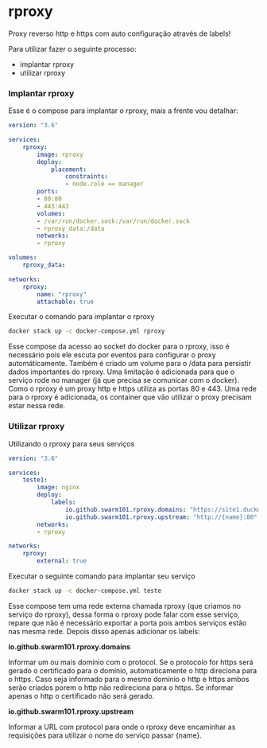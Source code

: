 # rproxy

Proxy reverso http e https com auto configuração através de labels!

Para utilizar fazer o seguinte processo:
- implantar rproxy
- utilizar rproxy

### Implantar rproxy

Esse é o compose para implantar o rproxy, mais a frente vou detalhar:

```yml
version: "3.6"

services:
    rproxy:
        image: rproxy
        deploy:
            placement:
                constraints: 
                - node.role == manager
        ports:
        - 80:80
        - 443:443
        volumes:
        - /var/run/docker.sock:/var/run/docker.sock
        - rproxy_data:/data
        networks:
        - rproxy

volumes:
    rproxy_data:

networks:
    rproxy:
        name: "rproxy"
        attachable: true
```

Executar o comando para implantar o rproxy

```sh
docker stack up -c docker-compose.yml rproxy
```

Esse compose da acesso ao socket do docker para o rproxy, isso é necessário pois ele escuta por eventos para configurar o proxy automáticamente. Também é criado um volume para o /data para persistir dados importantes do rproxy. Uma limitação é adicionada para que o serviço rode no manager (já que precisa se comunicar com o docker). Como o rproxy é um proxy http e https utiliza as portas 80 e 443. Uma rede para o rproxy é adicionada, os container que vão utilizar o proxy precisam estar nessa rede.

### Utilizar rproxy

Utilizando o rproxy para seus serviços

```yml
version: "3.6"

services:
    teste1:
        image: nginx
        deploy:
            labels:
                io.github.swarm101.rproxy.domains: "https://site1.duckdns.org http://site2.duckdns.org."
                io.github.swarm101.rproxy.upstream: "http://{name}:80"
        networks:
        - rproxy

networks:
    rproxy:
        external: true
```

Executar o seguinte comando para implantar seu serviço

```sh
docker stack up -c docker-compose.yml teste
```

Esse compose tem uma rede externa chamada rproxy (que criamos no serviço do rproxy), dessa forma o rproxy pode falar com esse serviço, repare que não é necessário exportar a porta pois ambos serviços estão nas mesma rede. Depois disso apenas adicionar os labels:

**io.github.swarm101.rproxy.domains**

Informar um ou mais domínio com o protocol. Se o protocolo for https será gerado o certificado para o domínio, automaticamente o http direciona para o https. Caso seja informado para o mesmo domínio o http e https ambos serão criados porem o http não redireciona para o https. Se informar apenas o http o certificado não será gerado.

**io.github.swarm101.rproxy.upstream**

Informar a URL com protocol para onde o rproxy deve encaminhar as requisições para utilizar o nome do serviço passar {name}.

